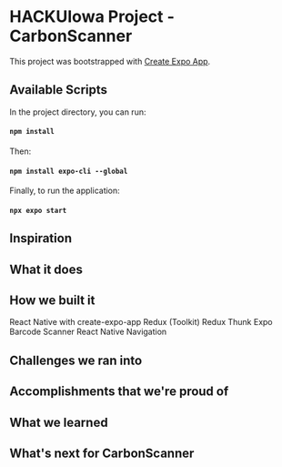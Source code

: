 # HACKUIowa Project - CarbonScanner

This project was bootstrapped with [Create Expo App](https://github.com/expo/expo).

## Available Scripts

In the project directory, you can run:

#### `npm install`

Then:

#### `npm install expo-cli --global`

Finally, to run the application:
#### `npx expo start`


## Inspiration

## What it does

## How we built it
React Native with create-expo-app
Redux (Toolkit)
Redux Thunk
Expo Barcode Scanner
React Native Navigation

## Challenges we ran into

## Accomplishments that we're proud of

## What we learned

## What's next for CarbonScanner

